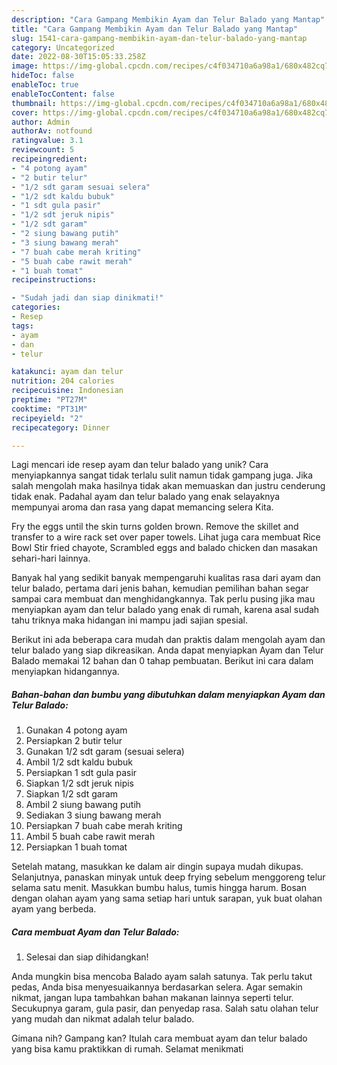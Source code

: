 ```yaml
---
description: "Cara Gampang Membikin Ayam dan Telur Balado yang Mantap"
title: "Cara Gampang Membikin Ayam dan Telur Balado yang Mantap"
slug: 1541-cara-gampang-membikin-ayam-dan-telur-balado-yang-mantap
category: Uncategorized
date: 2022-08-30T15:05:33.258Z
image: https://img-global.cpcdn.com/recipes/c4f034710a6a98a1/680x482cq70/ayam-dan-telur-balado-foto-resep-utama.jpg
hideToc: false
enableToc: true
enableTocContent: false
thumbnail: https://img-global.cpcdn.com/recipes/c4f034710a6a98a1/680x482cq70/ayam-dan-telur-balado-foto-resep-utama.jpg
cover: https://img-global.cpcdn.com/recipes/c4f034710a6a98a1/680x482cq70/ayam-dan-telur-balado-foto-resep-utama.jpg
author: Admin
authorAv: notfound
ratingvalue: 3.1
reviewcount: 5
recipeingredient:
- "4 potong ayam"
- "2 butir telur"
- "1/2 sdt garam sesuai selera"
- "1/2 sdt kaldu bubuk"
- "1 sdt gula pasir"
- "1/2 sdt jeruk nipis"
- "1/2 sdt garam"
- "2 siung bawang putih"
- "3 siung bawang merah"
- "7 buah cabe merah kriting"
- "5 buah cabe rawit merah"
- "1 buah tomat"
recipeinstructions:

- "Sudah jadi dan siap dinikmati!"
categories:
- Resep
tags:
- ayam
- dan
- telur

katakunci: ayam dan telur 
nutrition: 204 calories
recipecuisine: Indonesian
preptime: "PT27M"
cooktime: "PT31M"
recipeyield: "2"
recipecategory: Dinner

---
```





Lagi mencari ide resep ayam dan telur balado yang unik? Cara menyiapkannya sangat tidak terlalu sulit namun tidak gampang juga. Jika salah mengolah maka hasilnya tidak akan memuaskan dan justru cenderung tidak enak. Padahal ayam dan telur balado yang enak selayaknya mempunyai aroma dan rasa yang dapat memancing selera Kita.





Fry the eggs until the skin turns golden brown. Remove the skillet and transfer to a wire rack set over paper towels. Lihat juga cara membuat Rice Bowl Stir fried chayote, Scrambled eggs and balado chicken dan masakan sehari-hari lainnya.

Banyak hal yang sedikit banyak mempengaruhi kualitas rasa dari ayam dan telur balado, pertama dari jenis bahan, kemudian pemilihan bahan segar sampai cara membuat dan menghidangkannya. Tak perlu pusing jika mau menyiapkan ayam dan telur balado yang enak di rumah, karena asal sudah tahu triknya maka hidangan ini mampu jadi sajian spesial.






Berikut ini ada beberapa cara mudah dan praktis dalam mengolah ayam dan telur balado yang siap dikreasikan. Anda dapat menyiapkan Ayam dan Telur Balado memakai 12 bahan dan 0 tahap pembuatan. Berikut ini cara dalam menyiapkan hidangannya.

<!--inarticleads1-->

##### Bahan-bahan dan bumbu yang dibutuhkan dalam menyiapkan Ayam dan Telur Balado:

1. Gunakan 4 potong ayam
1. Persiapkan 2 butir telur
1. Gunakan 1/2 sdt garam (sesuai selera)
1. Ambil 1/2 sdt kaldu bubuk
1. Persiapkan 1 sdt gula pasir
1. Siapkan 1/2 sdt jeruk nipis
1. Siapkan 1/2 sdt garam
1. Ambil 2 siung bawang putih
1. Sediakan 3 siung bawang merah
1. Persiapkan 7 buah cabe merah kriting
1. Ambil 5 buah cabe rawit merah
1. Persiapkan 1 buah tomat


Setelah matang, masukkan ke dalam air dingin supaya mudah dikupas. Selanjutnya, panaskan minyak untuk deep frying sebelum menggoreng telur selama satu menit. Masukkan bumbu halus, tumis hingga harum. Bosan dengan olahan ayam yang sama setiap hari untuk sarapan, yuk buat olahan ayam yang berbeda. 

<!--inarticleads2-->

##### Cara membuat Ayam dan Telur Balado:


1. Selesai dan siap dihidangkan!

Anda mungkin bisa mencoba Balado ayam salah satunya. Tak perlu takut pedas, Anda bisa menyesuaikannya berdasarkan selera. Agar semakin nikmat, jangan lupa tambahkan bahan makanan lainnya seperti telur. Secukupnya garam, gula pasir, dan penyedap rasa. Salah satu olahan telur yang mudah dan nikmat adalah telur balado. 

Gimana nih? Gampang kan? Itulah cara membuat ayam dan telur balado yang bisa kamu praktikkan di rumah. Selamat menikmati
